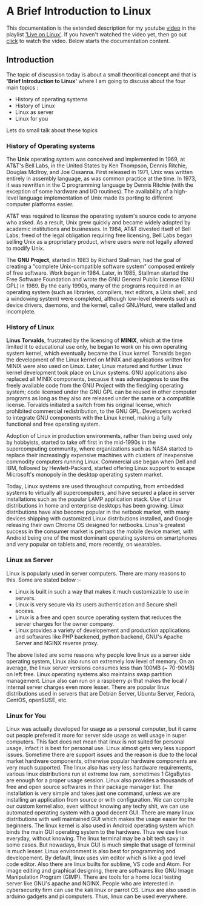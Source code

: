 # A Brief Introduction to Linux

This documentation is the extended description for my youtube [video](https://youtu.be/iWtg9L8ZJTA) in the playlist ['Live on Linux'](https://www.youtube.com/playlist?list=PLF0q9F-Pswky0kN7-jub9a--qNMDDlCjr). If you haven't watched the video yet, then go out [click](https://youtu.be/iWtg9L8ZJTA) to watch the video. Below starts the documentation content.

## Introduction

The topic of discussion today is about a small theoritical concept and that is __'Brief Introduction to Linux'__ where I am going to discuss about the four main topics :
* History of operating systems
* History of Linux
* Linux as server
* Linux for you

Lets do small talk about these topics

### History of Operating systems
The __Unix__ operating system was conceived and implemented in 1969, at AT&T's Bell Labs, in the United States by Ken Thompson, Dennis Ritchie, Douglas McIlroy, and Joe Ossanna. First released in 1971, Unix was written entirely in assembly language, as was common practice at the time. In 1973, it was rewritten in the C programming language by Dennis Ritchie (with the exception of some hardware and I/O routines). The availability of a high-level language implementation of Unix made its porting to different computer platforms easier.

AT&T was required to license the operating system's source code to anyone who asked. As a result, Unix grew quickly and became widely adopted by academic institutions and businesses. In 1984, AT&T divested itself of Bell Labs; freed of the legal obligation requiring free licensing, Bell Labs began selling Unix as a proprietary product, where users were not legally allowed to modify Unix.

The __GNU Project__, started in 1983 by Richard Stallman, had the goal of creating a "complete Unix-compatible software system" composed entirely of free software. Work began in 1984. Later, in 1985, Stallman started the Free Software Foundation and wrote the GNU General Public License (GNU GPL) in 1989. By the early 1990s, many of the programs required in an operating system (such as libraries, compilers, text editors, a Unix shell, and a windowing system) were completed, although low-level elements such as device drivers, daemons, and the kernel, called GNU/Hurd, were stalled and incomplete.

### History of Linux
__Linus Torvalds__, frustrated by the licensing of __MINIX__, which at the time limited it to educational use only, he began to work on his own operating system kernel, which eventually became the _Linux kernel_. Torvalds began the development of the Linux kernel on MINIX and applications written for MINIX were also used on Linux. Later, Linux matured and further Linux kernel development took place on Linux systems. GNU applications also replaced all MINIX components, because it was advantageous to use the freely available code from the GNU Project with the fledgling operating system; code licensed under the GNU GPL can be reused in other computer programs as long as they also are released under the same or a compatible license. Torvalds initiated a switch from his original license, which prohibited commercial redistribution, to the GNU GPL. Developers worked to integrate GNU components with the Linux kernel, making a fully functional and free operating system.

Adoption of Linux in production environments, rather than being used only by hobbyists, started to take off first in the mid-1990s in the supercomputing community, where organizations such as NASA started to replace their increasingly expensive machines with clusters of inexpensive commodity computers running Linux. Commercial use began when Dell and IBM, followed by Hewlett-Packard, started offering Linux support to escape Microsoft's monopoly in the desktop operating system market.

Today, Linux systems are used throughout computing, from embedded systems to virtually all supercomputers, and have secured a place in server installations such as the popular LAMP application stack. Use of Linux distributions in home and enterprise desktops has been growing. Linux distributions have also become popular in the netbook market, with many devices shipping with customized Linux distributions installed, and Google releasing their own Chrome OS designed for netbooks. Linux's greatest success in the consumer market is perhaps the mobile device market, with Android being one of the most dominant operating systems on smartphones and very popular on tablets and, more recently, on wearables.

### Linux as Server
Linux is popularly used in server computers. There are many reasons to this. Some are stated below :-
* Linux is built in such a way that makes it much customizable to use in servers.
* Linux is very secure via its users authentication and Secure shell access.
* Linux is a free and open source operating system that reduces the server charges for the owner company.
* Linux provides a variety of developement and production applications and softwares like PHP backened, python backend, GNU's Apache Server and NGINX reverse proxy.

The above listed are some reasons why people love linux as a server side operating system, Linux also runs on extremely low level of memory. On an average, the linux server versions consumes less than 100MB (~ 70-90MB) on left free. Linux operating systems also maintains swap partition management. Linux also can run on a raspberry pi that makes the local / internal server charges even more lesser. There are popular linux distributions used in servers that are Debian Server, Ubuntu Server, Fedora, CentOS, openSUSE, etc.

### Linux for You
Linux was actually developed for usage as a personal computer, but it came out people prefered it more for server side usage as well usage in super computers. This fact does not mean that linux is not suited for personal usage, infact it is best for personal use. Linux almost gets very less support issues. Sometime there are support issues and the reason is due to the local market hardware components, otherwise popular hardware components are very much supported. The linux also has very less hardware requirements, various linux distributions run at extreme low ram, sometimes 1 GigaBytes are enough for a proper usage session. Linux also provides a thousands of free and open source softwares in their package manager list. The installation is very simple and takes just one command, unless we are installing an application from source or with configuration. We can compile our custom kernel also, even without knowing any techy shit, we can use automated operating system with a good decent GUI. There are many linux distributions with well maintained GUI which makes the usage easier for the beginners. The linux kernel is also used in Android operating system which binds the main GUI operating system to the hardware. Thus we use linux everyday, without knowing. The linux terminal may be a bit tech savy in some cases. But nowadays, linux GUI is much simple that usage of terminal is much lesser. Linux environment is also best for programming and developement. By default, linux uses vim editor which is like a god level code editor. Also there are linux builts for sublime, VS code and Atom. For image editing and graphical designing, there are softwares like GNU Image Manipulation Program (GIMP). There are tools for a home local testing server like GNU's apache and NGINX. People who are interested in cybersecurity firm can use the kali linux or parrot OS. Linux are also used in arduino gadgets and pi computers. Thus, linux can be used everywhere.
